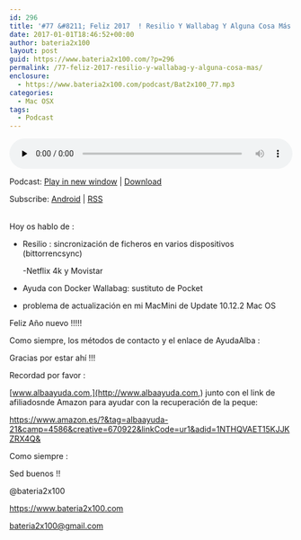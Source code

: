 ```yaml
---
id: 296
title: '#77 &#8211; Feliz 2017  ! Resilio Y Wallabag Y Alguna Cosa Más.'
date: 2017-01-01T18:46:52+00:00
author: bateria2x100
layout: post
guid: https://www.bateria2x100.com/?p=296
permalink: /77-feliz-2017-resilio-y-wallabag-y-alguna-cosa-mas/
enclosure:
  - https://www.bateria2x100.com/podcast/Bat2x100_77.mp3
categories:
  - Mac OSX
tags:
  - Podcast
---
```

<div class="powerpress_player" id="powerpress_player_5926">
  <audio class="wp-audio-shortcode" id="audio-296-79" preload="none" style="width: 100%;" controls="controls"><source type="audio/mpeg" src="https://www.bateria2x100.com/podcast/Bat2x100_77.mp3?_=79" /><a href="https://www.bateria2x100.com/podcast/Bat2x100_77.mp3">https://www.bateria2x100.com/podcast/Bat2x100_77.mp3</a></audio>
</div>

<p class="powerpress_links powerpress_links_mp3">
  Podcast: <a href="https://www.bateria2x100.com/podcast/Bat2x100_77.mp3" class="powerpress_link_pinw" target="_blank" title="Play in new window" onclick="return powerpress_pinw('https://www.bateria2x100.com/?powerpress_pinw=296-podcast');" rel="nofollow">Play in new window</a> | <a href="https://www.bateria2x100.com/podcast/Bat2x100_77.mp3" class="powerpress_link_d" title="Download" rel="nofollow" download="Bat2x100_77.mp3">Download</a>
</p>

<p class="powerpress_links powerpress_subscribe_links">
  Subscribe: <a href="https://subscribeonandroid.com/www.bateria2x100.com/feed/podcast/" class="powerpress_link_subscribe powerpress_link_subscribe_android" title="Subscribe on Android" rel="nofollow">Android</a> | <a href="https://www.bateria2x100.com/feed/podcast/" class="powerpress_link_subscribe powerpress_link_subscribe_rss" title="Subscribe via RSS" rel="nofollow">RSS</a>
</p>

<table>
  <tr />
  
  <tr />
</table>

Hoy os hablo de : 

  * Resilio : sincronización de ficheros en varios dispositivos (bittorrencsync)
  
    -Netflix 4k y Movistar
  * Ayuda con Docker Wallabag: sustituto de Pocket
  * problema de actualización en mi MacMini de Update 10.12.2 Mac OS

Feliz Año nuevo !!!!!

Como siempre, los métodos de contacto y el enlace de AyudaAlba :

Gracias por estar ahí !!! 

Recordad por favor :

[www.albaayuda.com,](http://www.albaayuda.com,) junto con el link de afiliadosnde Amazon para ayudar con la recuperación de la peque:

<https://www.amazon.es/?&tag=albaayuda-21&camp=4586&creative=670922&linkCode=ur1&adid=1NTHQVAET15KJJKZRX4Q&>

Como siempre : 

Sed buenos !! 

@bateria2x100
  
<https://www.bateria2x100.com>
  
<bateria2x100@gmail.com>